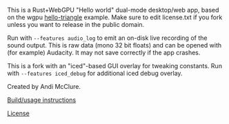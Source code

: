 This is a Rust+WebGPU "Hello world" dual-mode desktop/web app, based on the wgpu [hello-triangle](https://github.com/gfx-rs/wgpu/tree/trunk/examples/hello-triangle) example. Make sure to edit license.txt if you fork unless you want to release in the public domain.

Run with `--features audio_log` to emit an on-disk live recording of the sound output. This is raw data (mono 32 bit floats) and can be opened with (for example) Audacity. It may not save correctly if the app crashes.

This is a fork with an "iced"-based GUI overlay for tweaking constants. Run with `--features iced_debug` for additional iced debug overlay.

Created by Andi McClure.

[Build/usage instructions](run.txt)

[License](LICENSE.txt)
